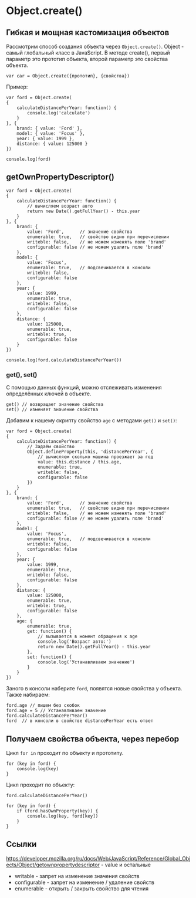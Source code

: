 # Object.create()
## Гибкая и мощная кастомизация объектов

Рассмотрим способ создания объекта через `Object.create()`. Object - самый глобальный класс в JavaScript. В методе create(), первый параметр это прототип объекта, второй параметр это свойства объекта.

    var car = Object.create({прототип}, {свойства})

Пример:

    var ford = Object.create(
    {
        calculateDistancePerYear: function() {
            console.log('calculate')
        }
    }, {
        brand: { value: 'Ford' },
        model: { value: 'Focus' },
        year: { value: 1999 },
        distance: { value: 125000 }
    })

    console.log(ford)

## getOwnPropertyDescriptor()
    var ford = Object.create(
    {
        calculateDistancePerYear: function() {
            // вычисляем возраст авто
            return new Date().getFullYear() - this.year
        }
    }, {
        brand: {
            value: 'Ford',      // значение свойства
            enumerable: true,   // свойство видно при перечислении
            writeble: false,    // не можем изменять поле 'brand'
            configurable: false // не можем удалить поле 'brand'
        },
        model: { 
            value: 'Focus',
            enumerable: true,   // подсвечивается в консоли
            writeble: false,
            configurable: false
        },
        year: {
            value: 1999,
            enumerable: true,
            writeble: false,
            configurable: false
        },
        distance: {
            value: 125000,
            enumerable: true,
            writeble: true,
            configurable: false
        }
    })

    console.log(ford.calculateDistancePerYear())

### get(), set()
С помощью данных функций, можно отслеживать изменения определённых ключей в объекте.

    get() // возвращает значение свойства
    set() // изменяет значение свойства

Добавим к нашему скрипту свойство `age` с методами `get()` и `set()`:

    var ford = Object.create(
    {
        calculateDistancePerYear: function() {
            // Задаём свойство
            Object.defineProperty(this, 'distancePerYear', {
                // вычисляем сколько машина проезжает за год
                value: this.distance / this.age,
                enumerable: true,
                writeble: false,
                configurable: false
            })
        }
    }, {
        brand: {
            value: 'Ford',      // значение свойства
            enumerable: true,   // свойство видно при перечислении
            writeble: false,    // не можем изменять поле 'brand'
            configurable: false // не можем удалить поле 'brand'
        },
        model: { 
            value: 'Focus',
            enumerable: true,   // подсвечивается в консоли
            writeble: false,
            configurable: false
        },
        year: {
            value: 1999,
            enumerable: true,
            writeble: false,
            configurable: false
        },
        distance: {
            value: 125000,
            enumerable: true,
            writeble: true,
            configurable: false
        },
        age: {
            enumerable: true,
            get: function() {
                // вызывается в момент обращения к age
                console.log('Возраст авто:')
                return new Date().getFullYear() - this.year
            },
            set: function() {
                console.log('Устанавливаем значение')
            }
        }
    })

Заного в консоли наберите `ford`, появятся новые свойства у объекта. Также набираем:

    ford.age // пишем без скобок
    ford.age = 5 // Устанавливаем значение
    ford.calculateDistancePerYear()
    ford  // в консоли в свойстве distancePerYear есть ответ

## Получаем свойства объекта, через перебор

Цикл `for in` проходит по объекту и прототипу.

    for (key in ford) {
        console.log(key)
    }

Цикл проходит по объекту:
    
    ford.calculateDistancePerYear()
    
    for (key in ford) {
        if (ford.hasOwnProperty(key)) {
            console.log(key, ford[key])
        }
    }

## Ссылки
https://developer.mozilla.org/ru/docs/Web/JavaScript/Reference/Global_Objects/Object/getownpropertydescriptor - value и остальные
* writable - запрет на изменение значения свойств
* configurable - запрет на изменение / удаление свойств
* enumerable - открыть / закрыть свойство для чтения
